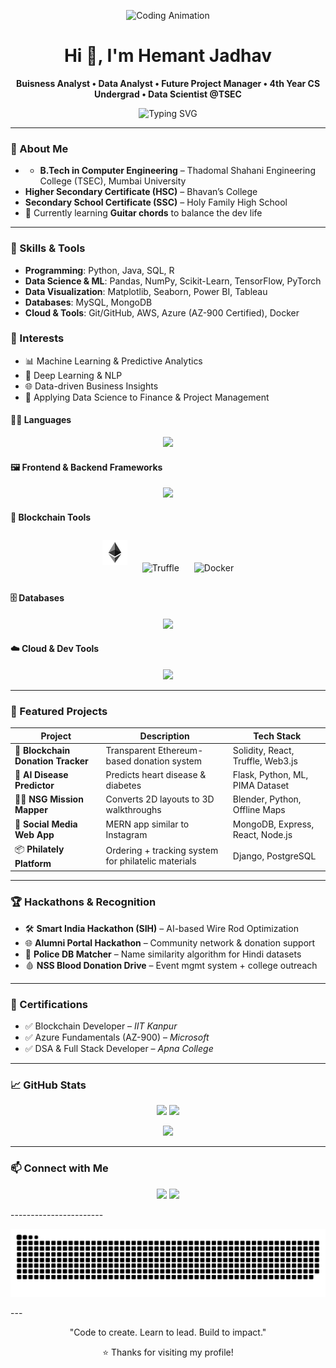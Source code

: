 <!-- Banner Image -->
<p align="center">
  <img src="https://cdn.dribbble.com/users/1162077/screenshots/3848914/programmer.gif" alt="Coding Animation" width="500"/>
</p>



<h1 align="center">Hi 👋, I'm Hemant Jadhav</h1>
<p align="center">
  <strong>Buisness Analyst • Data Analyst • Future Project Manager • 4th Year CS Undergrad • Data Scientist @TSEC</strong>
</p>
<p align="center">
  <img src="https://readme-typing-svg.demolab.com?font=Fira+Code&size=22&pause=1000&color=00A8E8&center=true&vCenter=true&width=435&lines=Full-Stack+Developer;AI+%7C+ML+Researcher;Open+Source+Contributor;Lifelong+Learner" alt="Typing SVG" />
</p>


---

### 🧠 About Me
- - **B.Tech in Computer Engineering** – Thadomal Shahani Engineering College (TSEC), Mumbai University  
- **Higher Secondary Certificate (HSC)** – Bhavan’s College  
- **Secondary School Certificate (SSC)** – Holy Family High School  
- 🎸 Currently learning **Guitar chords** to balance the dev life

---
### 🧰 Skills & Tools
- **Programming**: Python, Java, SQL, R  
- **Data Science & ML**: Pandas, NumPy, Scikit-Learn, TensorFlow, PyTorch  
- **Data Visualization**: Matplotlib, Seaborn, Power BI, Tableau  
- **Databases**: MySQL, MongoDB  
- **Cloud & Tools**: Git/GitHub, AWS, Azure (AZ-900 Certified), Docker  


### 🎯 Interests
- 📊 Machine Learning & Predictive Analytics  
- 🧠 Deep Learning & NLP  
- 🌐 Data-driven Business Insights  
- 👔 Applying Data Science to Finance & Project Management 

#### 🧑‍💻 Languages
<p align="center">
  <img src="https://skillicons.dev/icons?i=java,python,solidity,js,html,css" height="50" />
</p>

#### 🖼 Frontend & Backend Frameworks
<p align="center">
  <img src="https://skillicons.dev/icons?i=react,nodejs,express,flask,django" height="50" />
</p>

#### 🔗 Blockchain Tools
<p align="center">
  <!-- Ethereum -->
  <img src="https://raw.githubusercontent.com/edent/SuperTinyIcons/master/images/svg/ethereum.svg" height="40" alt="Ethereum" style="margin: 10px;" />

  <!-- Truffle -->
  <img src="https://avatars.githubusercontent.com/u/15990953?s=200&v=4" height="40" alt="Truffle" style="margin: 10px;" />

  <!-- Docker -->
  <img src="https://cdn.jsdelivr.net/gh/devicons/devicon/icons/docker/docker-original.svg" height="40" alt="Docker" style="margin: 10px;" />
</p>


#### 🗄 Databases
<p align="center">
  <img src="https://skillicons.dev/icons?i=mongodb,mysql,postgres" height="50" />
</p>

#### ☁️ Cloud & Dev Tools
<p align="center">
  <img src="https://skillicons.dev/icons?i=azure,aws,vercel,postman,figma,git,github,vscode" height="50" />
</p>




---

### 📌 Featured Projects

| Project | Description | Tech Stack |
|--------|-------------|------------|
| 🔗 **Blockchain Donation Tracker** | Transparent Ethereum-based donation system | Solidity, React, Truffle, Web3.js |
| 🧠 **AI Disease Predictor** | Predicts heart disease & diabetes | Flask, Python, ML, PIMA Dataset |
| 🕵️‍♂️ **NSG Mission Mapper** | Converts 2D layouts to 3D walkthroughs | Blender, Python, Offline Maps |
| 📸 **Social Media Web App** | MERN app similar to Instagram | MongoDB, Express, React, Node.js |
| 📦 **Philately Platform** | Ordering + tracking system for philatelic materials | Django, PostgreSQL |

---

### 🏆 Hackathons & Recognition

- 🛠️ **Smart India Hackathon (SIH)** – AI-based Wire Rod Optimization  
- 🌐 **Alumni Portal Hackathon** – Community network & donation support  
- 🔐 **Police DB Matcher** – Name similarity algorithm for Hindi datasets  
- 🩸 **NSS Blood Donation Drive** – Event mgmt system + college outreach

---

### 📜 Certifications

- ✅ Blockchain Developer – *IIT Kanpur*
- ✅ Azure Fundamentals (AZ-900) – *Microsoft*
- ✅ DSA & Full Stack Developer – *Apna College*

---

### 📈 GitHub Stats

<p align="center">
  <img src="https://github-readme-stats.vercel.app/api?username=hemantoxx&show_icons=true&theme=tokyonight&count_private=true&hide_border=true" width="48%"/>
  <img src="https://github-readme-streak-stats.herokuapp.com/?user=hemantj1600&theme=tokyonight&hide_border=true" width="48%"/>
</p>

<p align="center">
  <img src="https://github-readme-stats.vercel.app/api/top-langs/?username=hemantoxx&layout=compact&theme=tokyonight&hide_border=true" width="48%"/>
</p>


---

### 📫 Connect with Me

<p align="center">
  <a href="mailto:hemantjadhav1600@gmail.com"><img src="https://img.shields.io/badge/Email-D14836?style=for-the-badge&logo=gmail&logoColor=white"/></a>
  <a href="https://linkedin.com/in/hemantjadhav1600"><img src="https://img.shields.io/badge/LinkedIn-0077B5?style=for-the-badge&logo=linkedin&logoColor=white"/></a>
  <!-- Add your portfolio link once available -->
</p>
-----------------------
<p align="center">
  <img src="https://github.com/Platane/snk/raw/output/github-contribution-grid-snake.svg" alt="GitHub Snake" />
</p>
---

<p align="center">"Code to create. Learn to lead. Build to impact."</p>
<p align="center">⭐️ Thanks for visiting my profile!</p>
